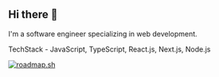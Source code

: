 ## Hi there 👋

I'm a software engineer specializing in web development.

TechStack - JavaScript, TypeScript, React.js, Next.js, Node.js

[![roadmap.sh](https://roadmap.sh/card/tall/664b242ebc68b74d9bf1eb60?variant=dark)](https://roadmap.sh)
<!--
**Ghostrealm7/Ghostrealm7** is a ✨ _special_ ✨ repository because its `README.md` (this file) appears on your GitHub profile.

Here are some ideas to get you started:

- 🔭 I’m currently working on ...
- 🌱 I’m currently learning ...
- 👯 I’m looking to collaborate on ...
- 🤔 I’m looking for help with ...
- 💬 Ask me about ...
- 📫 How to reach me: ...
- 😄 Pronouns: ...
- ⚡ Fun fact: ...
-->
